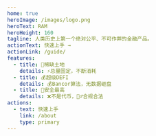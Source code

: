 ```yaml
---
home: true
heroImage: /images/logo.png
heroText: RAM
heroHeight: 160
tagline: 人类历史上第一个绝对公平、不可作弊的金融产品。
actionText: 快速上手 →
actionLink: /guide/
features:
  - title: 🏫稀缺土地
    details: ⚡总量固定，不断消耗
  - title: 💰超级DEFI
    details: 💰Bancor算法，无数据砸盘
  - title: 🔏安全最高
    details: ❌不是代币，👮‍♂️合规合法
actions:
  - text: 快速上手
    link: /about
    type: primary
---
```

